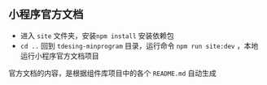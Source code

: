 
## 小程序官方文档

- 进入 `site` 文件夹，安装`npm install` 安装依赖包 
- `cd ..` 回到 `tdesing-minprogram` 目录，运行命令 `npm run site:dev` ，本地运行小程序官方文档项目

官方文档的内容，是根据组件库项目中的各个 `README.md` 自动生成
